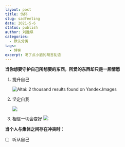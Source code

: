 ```yaml
---
layout: post
title: 伤怀
slug: sadfeeling
date: 2021-5-6
status: publish
author: 刘胜琪
categories: 
  - 默认分类
tags: 
  - 博客
excerpt: 喝了点小酒的胡言乱语
---
```

**当你想要守护自己所想要的东西，所爱的东西却只是一厢情愿**

1. 提升自己

   ![Altai: 2 thousand results found on Yandex.Images](https://vip-russian.com/wp-content/uploads/Altai-mountains.jpg)

2. 坚定自我

   ![](https://im0-tub-com.yandex.net/i?id=b187cf1382241665eae868f0e3eaddf1&n=13&exp=1)

3. 相信一切会变好
   ![](https://www.wallpaperup.com/uploads/wallpapers/2013/01/03/27521/b98863280445484e5db9d4da418932d9.jpg)

**当个人与集体之间存在冲突时：**

- [ ] 听从自己

